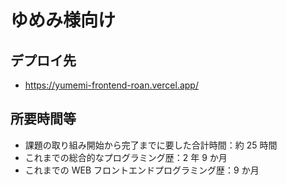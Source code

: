 # ゆめみ様向け

## デプロイ先

- https://yumemi-frontend-roan.vercel.app/

## 所要時間等

- 課題の取り組み開始から完了までに要した合計時間：約 25 時間
- これまでの総合的なプログラミング歴：2 年 9 か月
- これまでの WEB フロントエンドプログラミング歴：9 か月
